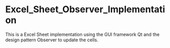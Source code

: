 # Excel_Sheet_Observer_Implementation
This is a Excel Sheet implementation using the GUI framework Qt and the design pattern Observer to update the cells.
